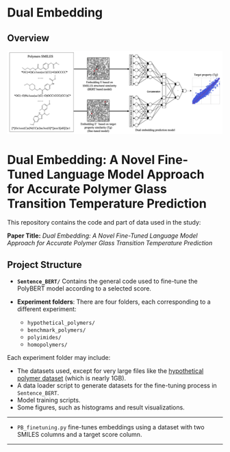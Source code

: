 # Dual Embedding



## Overview


![image](./graphical_abstract.png)
# Dual Embedding: A Novel Fine-Tuned Language Model Approach for Accurate Polymer Glass Transition Temperature Prediction

This repository contains the code and part of data used in the study:

**Paper Title:**
*Dual Embedding: A Novel Fine-Tuned Language Model Approach for Accurate Polymer Glass Transition Temperature Prediction*

## Project Structure

- **`Sentence_BERT/`**
  Contains the general code used to fine-tune the PolyBERT model according to a selected score.

- **Experiment folders**:
  There are four folders, each corresponding to a different experiment:
  - `hypothetical_polymers/`
  - `benchmark_polymers/`
  - `polyimides/`
  - `homopolymers/`

Each experiment folder may include:
- The datasets used, except for very large files like the [hypothetical polymer dataset](https://zenodo.org/records/7766806) (which is nearly 1GB).
- A data loader script to generate datasets for the fine-tuning process in `Sentence_BERT`.
- Model training scripts.
- Some figures, such as histograms and result visualizations.
- --
- `PB_finetuning.py` fine-tunes embeddings using a dataset with two SMILES columns and a target score column.

---